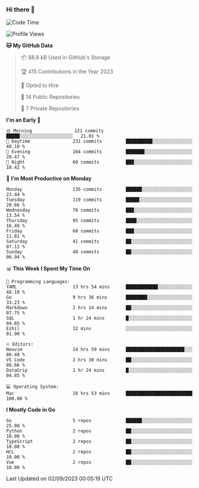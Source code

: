### Hi there 👋
<!--![visitors](https://visitor-badge.glitch.me/badge?page_id=d0zingcat)-->
<!--
**d0zingcat/d0zingcat** is a ✨ _special_ ✨ repository because its `README.md` (this file) appears on your GitHub profile.

Here are some ideas to get you started:

- 🔭 I’m currently working on ...
- 🌱 I’m currently learning ...
- 👯 I’m looking to collaborate on ...
- 🤔 I’m looking for help with ...
- 💬 Ask me about ...
- 📫 How to reach me: ...
- 😄 Pronouns: ...
- ⚡ Fun fact: ...
-->
<!--START_SECTION:waka-->
![Code Time](http://img.shields.io/badge/Code%20Time-3%2C004%20hrs%2012%20mins-blue)

![Profile Views](http://img.shields.io/badge/Profile%20Views-0-blue)

**🐱 My GitHub Data** 

> 📦 88.8 kB Used in GitHub's Storage 
 > 
> 🏆 415 Contributions in the Year 2023
 > 
> 💼 Opted to Hire
 > 
> 📜 14 Public Repositories 
 > 
> 🔑 7 Private Repositories 
 > 
**I'm an Early 🐤** 

```text
🌞 Morning                121 commits         █████░░░░░░░░░░░░░░░░░░░░   21.01 % 
🌆 Daytime                231 commits         ██████████░░░░░░░░░░░░░░░   40.10 % 
🌃 Evening                164 commits         ███████░░░░░░░░░░░░░░░░░░   28.47 % 
🌙 Night                  60 commits          ███░░░░░░░░░░░░░░░░░░░░░░   10.42 % 
```
📅 **I'm Most Productive on Monday** 

```text
Monday                   135 commits         ██████░░░░░░░░░░░░░░░░░░░   23.44 % 
Tuesday                  119 commits         █████░░░░░░░░░░░░░░░░░░░░   20.66 % 
Wednesday                78 commits          ███░░░░░░░░░░░░░░░░░░░░░░   13.54 % 
Thursday                 95 commits          ████░░░░░░░░░░░░░░░░░░░░░   16.49 % 
Friday                   68 commits          ███░░░░░░░░░░░░░░░░░░░░░░   11.81 % 
Saturday                 41 commits          ██░░░░░░░░░░░░░░░░░░░░░░░   07.12 % 
Sunday                   40 commits          ██░░░░░░░░░░░░░░░░░░░░░░░   06.94 % 
```


📊 **This Week I Spent My Time On** 

```text
💬 Programming Languages: 
YAML                     13 hrs 54 mins      ████████████░░░░░░░░░░░░░   48.10 % 
Go                       9 hrs 36 mins       ████████░░░░░░░░░░░░░░░░░   33.23 % 
Markdown                 2 hrs 14 mins       ██░░░░░░░░░░░░░░░░░░░░░░░   07.75 % 
SQL                      1 hr 24 mins        █░░░░░░░░░░░░░░░░░░░░░░░░   04.85 % 
Ezhil                    32 mins             ░░░░░░░░░░░░░░░░░░░░░░░░░   01.90 % 

🔥 Editors: 
Neovim                   24 hrs 59 mins      ██████████████████████░░░   86.48 % 
VS Code                  2 hrs 30 mins       ██░░░░░░░░░░░░░░░░░░░░░░░   08.66 % 
DataGrip                 1 hr 24 mins        █░░░░░░░░░░░░░░░░░░░░░░░░   04.85 % 

💻 Operating System: 
Mac                      28 hrs 53 mins      █████████████████████████   100.00 % 
```

**I Mostly Code in Go** 

```text
Go                       5 repos             ██████░░░░░░░░░░░░░░░░░░░   25.00 % 
Python                   2 repos             ██░░░░░░░░░░░░░░░░░░░░░░░   10.00 % 
TypeScript               2 repos             ██░░░░░░░░░░░░░░░░░░░░░░░   10.00 % 
HCL                      2 repos             ██░░░░░░░░░░░░░░░░░░░░░░░   10.00 % 
Vue                      2 repos             ██░░░░░░░░░░░░░░░░░░░░░░░   10.00 % 
```




 Last Updated on 02/09/2023 00:05:19 UTC
<!--END_SECTION:waka-->

